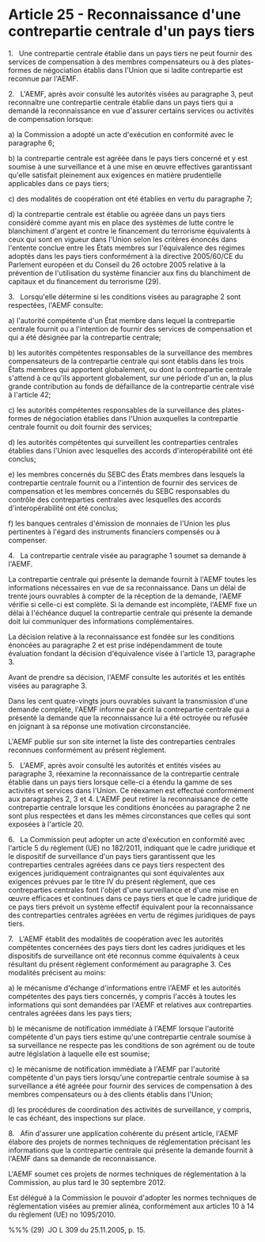 # Article 25 - Reconnaissance d'une contrepartie centrale d'un pays tiers


1.   Une contrepartie centrale établie dans un pays tiers ne peut fournir des services de compensation à des membres compensateurs ou à des plates-formes de négociation établis dans l'Union que si ladite contrepartie est reconnue par l'AEMF.

2.   L'AEMF, après avoir consulté les autorités visées au paragraphe 3, peut reconnaître une contrepartie centrale établie dans un pays tiers qui a demandé la reconnaissance en vue d'assurer certains services ou activités de compensation lorsque:

a) la Commission a adopté un acte d'exécution en conformité avec le paragraphe 6;

b) la contrepartie centrale est agréée dans le pays tiers concerné et y est soumise à une surveillance et à une mise en œuvre effectives garantissant qu'elle satisfait pleinement aux exigences en matière prudentielle applicables dans ce pays tiers;

c) des modalités de coopération ont été établies en vertu du paragraphe 7;

d) la contrepartie centrale est établie ou agréée dans un pays tiers considéré comme ayant mis en place des systèmes de lutte contre le blanchiment d'argent et contre le financement du terrorisme équivalents à ceux qui sont en vigueur dans l'Union selon les critères énoncés dans l'entente conclue entre les États membres sur l'équivalence des régimes adoptés dans les pays tiers conformément à la directive 2005/60/CE du Parlement européen et du Conseil du 26 octobre 2005 relative à la prévention de l'utilisation du système financier aux fins du blanchiment de capitaux et du financement du terrorisme (29).

3.   Lorsqu'elle détermine si les conditions visées au paragraphe 2 sont respectées, l'AEMF consulte:

a) l'autorité compétente d'un État membre dans lequel la contrepartie centrale fournit ou a l'intention de fournir des services de compensation et qui a été désignée par la contrepartie centrale;

b) les autorités compétentes responsables de la surveillance des membres compensateurs de la contrepartie centrale qui sont établis dans les trois États membres qui apportent globalement, ou dont la contrepartie centrale s'attend à ce qu'ils apportent globalement, sur une période d'un an, la plus grande contribution au fonds de défaillance de la contrepartie centrale visé à l'article 42;

c) les autorités compétentes responsables de la surveillance des plates-formes de négociation établies dans l'Union auxquelles la contrepartie centrale fournit ou doit fournir des services;

d) les autorités compétentes qui surveillent les contreparties centrales établies dans l'Union avec lesquelles des accords d'interopérabilité ont été conclus;

e) les membres concernés du SEBC des États membres dans lesquels la contrepartie centrale fournit ou a l'intention de fournir des services de compensation et les membres concernés du SEBC responsables du contrôle des contreparties centrales avec lesquelles des accords d'interopérabilité ont été conclus;

f) les banques centrales d'émission de monnaies de l'Union les plus pertinentes à l'égard des instruments financiers compensés ou à compenser.

4.   La contrepartie centrale visée au paragraphe 1 soumet sa demande à l'AEMF.

La contrepartie centrale qui présente la demande fournit à l'AEMF toutes les informations nécessaires en vue de sa reconnaissance. Dans un délai de trente jours ouvrables à compter de la réception de la demande, l'AEMF vérifie si celle-ci est complète. Si la demande est incomplète, l'AEMF fixe un délai à l'échéance duquel la contrepartie centrale qui présente la demande doit lui communiquer des informations complémentaires.

La décision relative à la reconnaissance est fondée sur les conditions énoncées au paragraphe 2 et est prise indépendamment de toute évaluation fondant la décision d'équivalence visée à l'article 13, paragraphe 3.

Avant de prendre sa décision, l'AEMF consulte les autorités et les entités visées au paragraphe 3.

Dans les cent quatre-vingts jours ouvrables suivant la transmission d'une demande complète, l'AEMF informe par écrit la contrepartie centrale qui a présenté la demande que la reconnaissance lui a été octroyée ou refusée en joignant à sa réponse une motivation circonstanciée.

L'AEMF publie sur son site internet la liste des contreparties centrales reconnues conformément au présent règlement.

5.   L'AEMF, après avoir consulté les autorités et entités visées au paragraphe 3, réexamine la reconnaissance de la contrepartie centrale établie dans un pays tiers lorsque celle-ci a étendu la gamme de ses activités et services dans l'Union. Ce réexamen est effectué conformément aux paragraphes 2, 3 et 4. L'AEMF peut retirer la reconnaissance de cette contrepartie centrale lorsque les conditions énoncées au paragraphe 2 ne sont plus respectées et dans les mêmes circonstances que celles qui sont exposées à l'article 20.

6.   La Commission peut adopter un acte d'exécution en conformité avec l'article 5 du règlement (UE) no 182/2011, indiquant que le cadre juridique et le dispositif de surveillance d'un pays tiers garantissent que les contreparties centrales agréées dans ce pays tiers respectent des exigences juridiquement contraignantes qui sont équivalentes aux exigences prévues par le titre IV du présent règlement, que ces contreparties centrales font l'objet d'une surveillance et d'une mise en œuvre efficaces et continues dans ce pays tiers et que le cadre juridique de ce pays tiers prévoit un système effectif équivalent pour la reconnaissance des contreparties centrales agréées en vertu de régimes juridiques de pays tiers.

7.   L'AEMF établit des modalités de coopération avec les autorités compétentes concernées des pays tiers dont les cadres juridiques et les dispositifs de surveillance ont été reconnus comme équivalents à ceux résultant du présent règlement conformément au paragraphe 3. Ces modalités précisent au moins:

a) le mécanisme d'échange d'informations entre l'AEMF et les autorités compétentes des pays tiers concernés, y compris l'accès à toutes les informations qui sont demandées par l'AEMF et relatives aux contreparties centrales agréées dans les pays tiers;

b) le mécanisme de notification immédiate à l'AEMF lorsque l'autorité compétente d'un pays tiers estime qu'une contrepartie centrale soumise à sa surveillance ne respecte pas les conditions de son agrément ou de toute autre législation à laquelle elle est soumise;

c) le mécanisme de notification immédiate à l'AEMF par l'autorité compétente d'un pays tiers lorsqu'une contrepartie centrale soumise à sa surveillance a été agréée pour fournir des services de compensation à des membres compensateurs ou à des clients établis dans l'Union;

d) les procédures de coordination des activités de surveillance, y compris, le cas échéant, des inspections sur place.

8.   Afin d'assurer une application cohérente du présent article, l'AEMF élabore des projets de normes techniques de réglementation précisant les informations que la contrepartie centrale qui présente la demande fournit à l'AEMF dans sa demande de reconnaissance.

L'AEMF soumet ces projets de normes techniques de réglementation à la Commission, au plus tard le 30 septembre 2012.

Est délégué à la Commission le pouvoir d'adopter les normes techniques de réglementation visées au premier alinéa, conformément aux articles 10 à 14 du règlement (UE) no 1095/2010.

%%% (29)  JO L 309 du 25.11.2005, p. 15.
